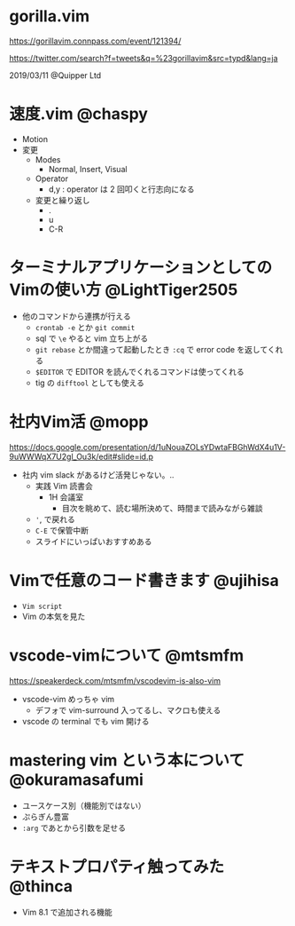 gorilla.vim
=====

https://gorillavim.connpass.com/event/121394/

https://twitter.com/search?f=tweets&q=%23gorillavim&src=typd&lang=ja

2019/03/11 @Quipper Ltd


# 速度.vim @chaspy	

- Motion
- 変更
    - Modes
        - Normal, Insert, Visual
    - Operator
        - d,y : operator は 2 回叩くと行志向になる
    - 変更と繰り返し
        - .
        - u
        - C-R

# ターミナルアプリケーションとしてのVimの使い方 @LightTiger2505

- 他のコマンドから連携が行える
    - `crontab -e` とか `git commit` 
    - sql で `\e` やると vim 立ち上がる
    - `git rebase` とか間違って起動したとき `:cq` で error code を返してくれる
    - `$EDITOR` で EDITOR を読んでくれるコマンドは使ってくれる
    - tig の `difftool` としても使える

# 社内Vim活	@mopp

https://docs.google.com/presentation/d/1uNouaZOLsYDwtaFBGhWdX4u1V-9uWWWqX7U2gl_Ou3k/edit#slide=id.p

- 社内 vim slack があるけど活発じゃない。..
    - 実践 Vim 読書会
        - 1H 会議室
            - 目次を眺めて、読む場所決めて、時間まで読みながら雑談
    - `'`,  で戻れる
    - `C-E` で保管中断
    - スライドにいっぱいおすすめある

# Vimで任意のコード書きます	@ujihisa

- `Vim script`
- Vim の本気を見た

# vscode-vimについて @mtsmfm

https://speakerdeck.com/mtsmfm/vscodevim-is-also-vim

- vscode-vim めっちゃ vim
    - デフォで vim-surround 入ってるし、マクロも使える
- vscode の terminal でも vim 開ける

# mastering vim という本について @okuramasafumi

- ユースケース別（機能別ではない）
- ぷらぎん豊富
- `:arg` であとから引数を足せる

# テキストプロパティ触ってみた @thinca

- Vim 8.1 で追加される機能

